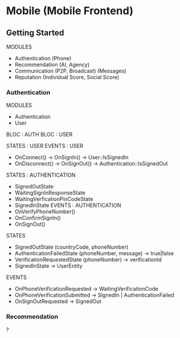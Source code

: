 # Mobile (Mobile Frontend)
## Getting Started

MODULES
- Authentication (Phone)
- Recommendation (AI, Agency)
- Communication (P2P, Broadcast) (Messages)
- Reputation (Individual Score, Social Score)

### Authentication

MODULES
- Authentication
- User

BLOC : AUTH
BLOC : USER

STATES : USER
EVENTS : USER
- OnConnect() -> OnSignIn() -> User::IsSignedIn
- OnDisconnect() -> OnSignOut() -> Authentication::IsSignedOut

STATES : AUTHENTICATION
- SignedOutState
- WaitingSignInResponseState
- WaitingVerficationPinCodeState
- SignedInState
EVENTS : AUTHENTICATION
- OnVerifyPhoneNumber()
- OnConfirmSignIn()
- OnSignOut()

STATES
- SignedOutState (countryCode, phoneNumber)
- AuthenticationFailedState (phoneNumber, message) -> true|false
- VerificationRequestedState (phoneNumber) -> verificationId
- SignedInState -> UserEntity

EVENTS
- OnPhoneVerificationRequested -> WaitingVerificationCode
- OnPhoneVerificationSubmitted -> SignedIn | AuthenticationFailed
- OnSignOutRequested -> SignedOut

### Recommendation

?
